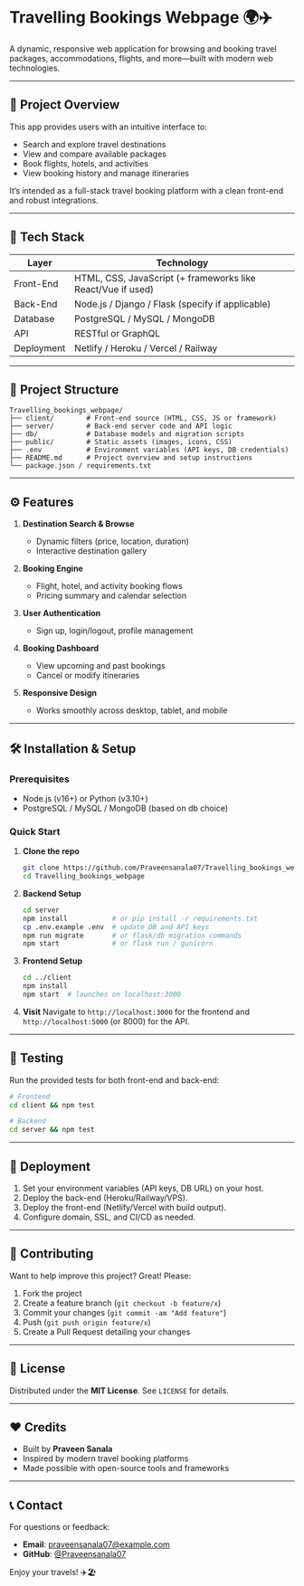 
# Travelling Bookings Webpage 🌍✈️

A dynamic, responsive web application for browsing and booking travel packages, accommodations, flights, and more—built with modern web technologies.

---

## 🧹 Project Overview

This app provides users with an intuitive interface to:

* Search and explore travel destinations
* View and compare available packages
* Book flights, hotels, and activities
* View booking history and manage itineraries

It’s intended as a full-stack travel booking platform with a clean front-end and robust integrations.

---

## 🚀 Tech Stack

| Layer      | Technology                                                  |
| ---------- | ----------------------------------------------------------- |
| Front-End  | HTML, CSS, JavaScript (+ frameworks like React/Vue if used) |
| Back-End   | Node.js / Django / Flask (specify if applicable)            |
| Database   | PostgreSQL / MySQL / MongoDB                                |
| API        | RESTful or GraphQL                                          |
| Deployment | Netlify / Heroku / Vercel / Railway                         |

---

## 📁 Project Structure

```
Travelling_bookings_webpage/
├── client/        # Front-end source (HTML, CSS, JS or framework)
├── server/        # Back-end server code and API logic
├── db/            # Database models and migration scripts
├── public/        # Static assets (images, icons, CSS)
├── .env           # Environment variables (API keys, DB credentials)
├── README.md      # Project overview and setup instructions
└── package.json / requirements.txt
```

---

## ⚙️ Features

1. **Destination Search & Browse**

   * Dynamic filters (price, location, duration)
   * Interactive destination gallery
2. **Booking Engine**

   * Flight, hotel, and activity booking flows
   * Pricing summary and calendar selection
3. **User Authentication**

   * Sign up, login/logout, profile management
4. **Booking Dashboard**

   * View upcoming and past bookings
   * Cancel or modify itineraries
5. **Responsive Design**

   * Works smoothly across desktop, tablet, and mobile

---

## 🛠️ Installation & Setup

### Prerequisites

* Node.js (v16+) or Python (v3.10+)
* PostgreSQL / MySQL / MongoDB (based on db choice)

### Quick Start

1. **Clone the repo**

   ```bash
   git clone https://github.com/Praveensanala07/Travelling_bookings_webpage.git
   cd Travelling_bookings_webpage
   ```

2. **Backend Setup**

   ```bash
   cd server
   npm install           # or pip install -r requirements.txt
   cp .env.example .env  # update DB and API keys
   npm run migrate       # or flask/db migration commands
   npm start             # or flask run / gunicorn
   ```

3. **Frontend Setup**

   ```bash
   cd ../client
   npm install
   npm start  # launches on localhost:3000
   ```

4. **Visit**
   Navigate to `http://localhost:3000` for the frontend and `http://localhost:5000` (or 8000) for the API.

---

## 🧪 Testing

Run the provided tests for both front-end and back-end:

```bash
# Frontend
cd client && npm test

# Backend
cd server && npm test
```

---

## 📆 Deployment

1. Set your environment variables (API keys, DB URL) on your host.
2. Deploy the back-end (Heroku/Railway/VPS).
3. Deploy the front-end (Netlify/Vercel with build output).
4. Configure domain, SSL, and CI/CD as needed.

---

## 🙋 Contributing

Want to help improve this project? Great! Please:

1. Fork the project
2. Create a feature branch (`git checkout -b feature/x`)
3. Commit your changes (`git commit -am "Add feature"`)
4. Push (`git push origin feature/x`)
5. Create a Pull Request detailing your changes

---

## 📜 License

Distributed under the **MIT License**. See `LICENSE` for details.

---

## ❤️ Credits

* Built by **Praveen Sanala**
* Inspired by modern travel booking platforms
* Made possible with open-source tools and frameworks

---

## 📞 Contact

For questions or feedback:

* **Email**: [praveensanala07@example.com](mailto:praveensanala07@example.com)
* **GitHub**: [@Praveensanala07](https://github.com/Praveensanala07)

Enjoy your travels! ✈️🏖️
